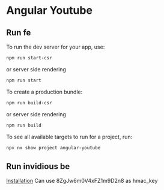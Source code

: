 # Angular Youtube

## Run fe

To run the dev server for your app, use:

```sh
npm run start-csr
```

or server side rendering

```sh
npm run start
```

To create a production bundle:

```sh
npm run build-csr
```

or server side rendering

```sh
npm run build
```

To see all available targets to run for a project, run:

```sh
npx nx show project angular-youtube
```

## Run invidious be

[Installation](https://docs.invidious.io/installation/#docker-compose-method-production)
Can use 8ZgJw6m0V4xFZ1m9D2n8 as hmac_key
